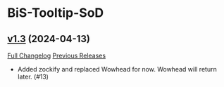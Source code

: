 # BiS-Tooltip-SoD

## [v1.3](https://github.com/Tomzopo/BiS-Tooltip-SoD/tree/v1.3) (2024-04-13)
[Full Changelog](https://github.com/Tomzopo/BiS-Tooltip-SoD/compare/v1.2.3...v1.3) [Previous Releases](https://github.com/Tomzopo/BiS-Tooltip-SoD/releases)

- Added zockify and replaced Wowhead for now. Wowhead will return later. (#13)  
